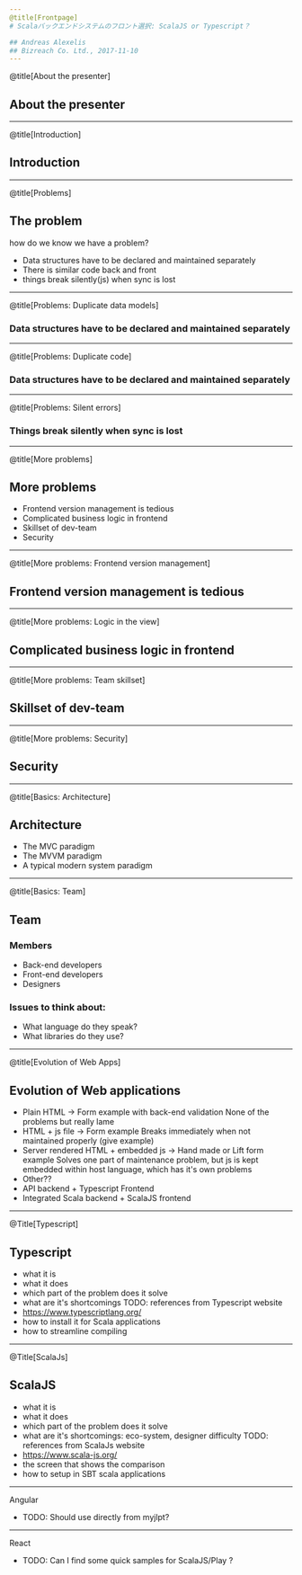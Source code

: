```yaml
---
@title[Frontpage]
# Scalaバックエンドシステムのフロント選択: ScalaJS or Typescript？

## Andreas Alexelis
## Bizreach Co. Ltd., 2017-11-10
---
```

@title[About the presenter]
## About the presenter
---
@title[Introduction]
## Introduction
---
@title[Problems]
## The problem
how do we know we have a problem?
- Data structures have to be declared and maintained separately
- There is similar code back and front
- things break silently(js) when sync is lost
---
@title[Problems: Duplicate data models]
### Data structures have to be declared and maintained separately
---
@title[Problems: Duplicate code]
### Data structures have to be declared and maintained separately
---
@title[Problems: Silent errors]
### Things break silently when sync is lost
---
@title[More problems]
## More problems
- Frontend version management is tedious
- Complicated business logic in frontend
- Skillset of dev-team
- Security
---
@title[More problems: Frontend version management]
## Frontend version management is tedious
---
@title[More problems: Logic in the view]
## Complicated business logic in frontend
---
@title[More problems: Team skillset]
## Skillset of dev-team
---
@title[More problems: Security]
## Security
---
@title[Basics: Architecture]
## Architecture
- The MVC paradigm
- The MVVM paradigm
- A typical modern system paradigm
---
@title[Basics: Team]
## Team

### Members
- Back-end developers
- Front-end developers
- Designers

### Issues to think about:
- What language do they speak?
- What libraries do they use?
---
@title[Evolution of Web Apps]
## Evolution of Web applications
- Plain HTML -> Form example with back-end validation
  None of the problems but really lame
- HTML + js file -> Form example
  Breaks immediately when not maintained properly (give example)
- Server rendered HTML + embedded js -> Hand made or Lift form example
  Solves one part of maintenance problem, but js is kept embedded within host language, which has it's own problems
- Other??
- API backend + Typescript Frontend
- Integrated Scala backend + ScalaJS frontend
---
@Title[Typescript]
## Typescript
- what it is
- what it does
- which part of the problem does it solve
- what are it's shortcomings
TODO: references from Typescript website
- https://www.typescriptlang.org/
- how to install it for Scala applications
- how to streamline compiling
---
@Title[ScalaJs]
## ScalaJS
- what it is
- what it does
- which part of the problem does it solve
- what are it's shortcomings: eco-system, designer difficulty
TODO: references from ScalaJs website
- https://www.scala-js.org/
- the screen that shows the comparison
- how to setup in SBT scala applications
---
Angular
- TODO: Should use directly from myjlpt?
---
React
- TODO: Can I find some quick samples for ScalaJS/Play ?
